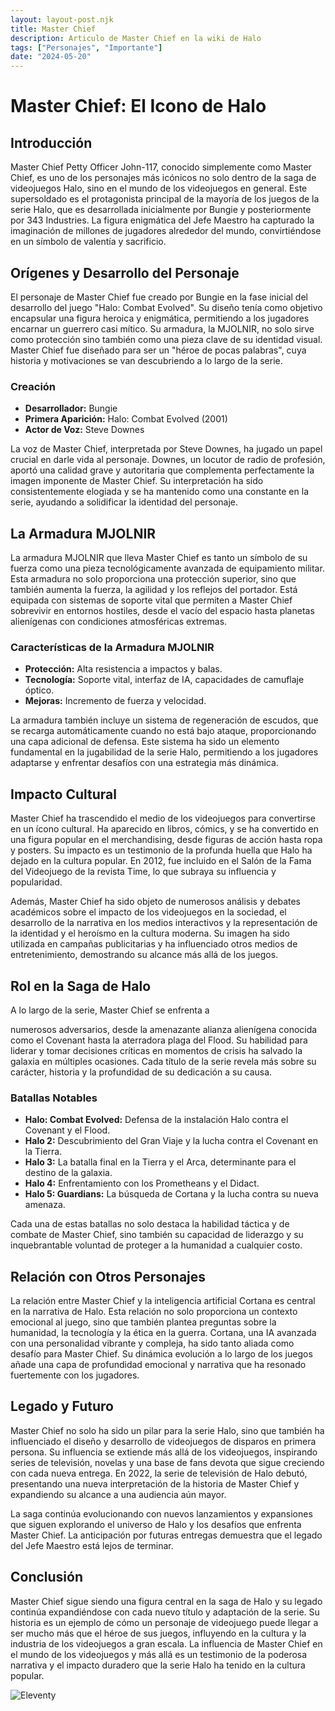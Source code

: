 ```yaml
---
layout: layout-post.njk
title: Master Chief
description: Articulo de Master Chief en la wiki de Halo
tags: ["Personajes", "Importante"]
date: "2024-05-20"
---
```


# Master Chief: El Icono de Halo

## Introducción

Master Chief Petty Officer John-117, conocido simplemente como Master Chief, es uno de los personajes más icónicos no solo dentro de la saga de videojuegos Halo, sino en el mundo de los videojuegos en general. Este supersoldado es el protagonista principal de la mayoría de los juegos de la serie Halo, que es desarrollada inicialmente por Bungie y posteriormente por 343 Industries. La figura enigmática del Jefe Maestro ha capturado la imaginación de millones de jugadores alrededor del mundo, convirtiéndose en un símbolo de valentía y sacrificio.

## Orígenes y Desarrollo del Personaje

El personaje de Master Chief fue creado por Bungie en la fase inicial del desarrollo del juego "Halo: Combat Evolved". Su diseño tenía como objetivo encapsular una figura heroica y enigmática, permitiendo a los jugadores encarnar un guerrero casi mítico. Su armadura, la MJOLNIR, no solo sirve como protección sino también como una pieza clave de su identidad visual. Master Chief fue diseñado para ser un "héroe de pocas palabras", cuya historia y motivaciones se van descubriendo a lo largo de la serie.

### Creación

- **Desarrollador:** Bungie
- **Primera Aparición:** Halo: Combat Evolved (2001)
- **Actor de Voz:** Steve Downes

La voz de Master Chief, interpretada por Steve Downes, ha jugado un papel crucial en darle vida al personaje. Downes, un locutor de radio de profesión, aportó una calidad grave y autoritaria que complementa perfectamente la imagen imponente de Master Chief. Su interpretación ha sido consistentemente elogiada y se ha mantenido como una constante en la serie, ayudando a solidificar la identidad del personaje.

## La Armadura MJOLNIR

La armadura MJOLNIR que lleva Master Chief es tanto un símbolo de su fuerza como una pieza tecnológicamente avanzada de equipamiento militar. Esta armadura no solo proporciona una protección superior, sino que también aumenta la fuerza, la agilidad y los reflejos del portador. Está equipada con sistemas de soporte vital que permiten a Master Chief sobrevivir en entornos hostiles, desde el vacío del espacio hasta planetas alienígenas con condiciones atmosféricas extremas.

### Características de la Armadura MJOLNIR

- **Protección:** Alta resistencia a impactos y balas.
- **Tecnología:** Soporte vital, interfaz de IA, capacidades de camuflaje óptico.
- **Mejoras:** Incremento de fuerza y velocidad.

La armadura también incluye un sistema de regeneración de escudos, que se recarga automáticamente cuando no está bajo ataque, proporcionando una capa adicional de defensa. Este sistema ha sido un elemento fundamental en la jugabilidad de la serie Halo, permitiendo a los jugadores adaptarse y enfrentar desafíos con una estrategia más dinámica.

## Impacto Cultural

Master Chief ha trascendido el medio de los videojuegos para convertirse en un ícono cultural. Ha aparecido en libros, cómics, y se ha convertido en una figura popular en el merchandising, desde figuras de acción hasta ropa y posters. Su impacto es un testimonio de la profunda huella que Halo ha dejado en la cultura popular. En 2012, fue incluido en el Salón de la Fama del Videojuego de la revista Time, lo que subraya su influencia y popularidad.

Además, Master Chief ha sido objeto de numerosos análisis y debates académicos sobre el impacto de los videojuegos en la sociedad, el desarrollo de la narrativa en los medios interactivos y la representación de la identidad y el heroísmo en la cultura moderna. Su imagen ha sido utilizada en campañas publicitarias y ha influenciado otros medios de entretenimiento, demostrando su alcance más allá de los juegos.

## Rol en la Saga de Halo

A lo largo de la serie, Master Chief se enfrenta a

 numerosos adversarios, desde la amenazante alianza alienígena conocida como el Covenant hasta la aterradora plaga del Flood. Su habilidad para liderar y tomar decisiones críticas en momentos de crisis ha salvado la galaxia en múltiples ocasiones. Cada título de la serie revela más sobre su carácter, historia y la profundidad de su dedicación a su causa.

### Batallas Notables

- **Halo: Combat Evolved:** Defensa de la instalación Halo contra el Covenant y el Flood.
- **Halo 2:** Descubrimiento del Gran Viaje y la lucha contra el Covenant en la Tierra.
- **Halo 3:** La batalla final en la Tierra y el Arca, determinante para el destino de la galaxia.
- **Halo 4:** Enfrentamiento con los Prometheans y el Didact.
- **Halo 5: Guardians:** La búsqueda de Cortana y la lucha contra su nueva amenaza.

Cada una de estas batallas no solo destaca la habilidad táctica y de combate de Master Chief, sino también su capacidad de liderazgo y su inquebrantable voluntad de proteger a la humanidad a cualquier costo.

## Relación con Otros Personajes

La relación entre Master Chief y la inteligencia artificial Cortana es central en la narrativa de Halo. Esta relación no solo proporciona un contexto emocional al juego, sino que también plantea preguntas sobre la humanidad, la tecnología y la ética en la guerra. Cortana, una IA avanzada con una personalidad vibrante y compleja, ha sido tanto aliada como desafío para Master Chief. Su dinámica evolución a lo largo de los juegos añade una capa de profundidad emocional y narrativa que ha resonado fuertemente con los jugadores.

## Legado y Futuro

Master Chief no solo ha sido un pilar para la serie Halo, sino que también ha influenciado el diseño y desarrollo de videojuegos de disparos en primera persona. Su influencia se extiende más allá de los videojuegos, inspirando series de televisión, novelas y una base de fans devota que sigue creciendo con cada nueva entrega. En 2022, la serie de televisión de Halo debutó, presentando una nueva interpretación de la historia de Master Chief y expandiendo su alcance a una audiencia aún mayor.

La saga continúa evolucionando con nuevos lanzamientos y expansiones que siguen explorando el universo de Halo y los desafíos que enfrenta Master Chief. La anticipación por futuras entregas demuestra que el legado del Jefe Maestro está lejos de terminar.

## Conclusión

Master Chief sigue siendo una figura central en la saga de Halo y su legado continúa expandiéndose con cada nuevo título y adaptación de la serie. Su historia es un ejemplo de cómo un personaje de videojuego puede llegar a ser mucho más que el héroe de sus juegos, influyendo en la cultura y la industria de los videojuegos a gran escala. La influencia de Master Chief en el mundo de los videojuegos y más allá es un testimonio de la poderosa narrativa y el impacto duradero que la serie Halo ha tenido en la cultura popular.

![Eleventy](/img/eleventy.svg)
